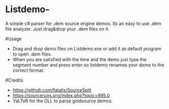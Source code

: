 # Listdemo-
A simple c# parser for .dem source engine demos.
Its an easy to use .dem file analyzer. Just drag&drop your .dem files on it.

#Usage
  - Drag and drop demo files on Listdemo.exe or add it as default program to open .dem files.
  - When you are satisfied with the time and the demo just type the segment number and press enter so listdemo renames your demo to the correct format.
  
#Credits
  - https://github.com/fatalis/SourceSplit
  - https://sourceruns.org/index.php?topic=995.0
  - YaLTeR for the DLL to parse goldsource demos.
